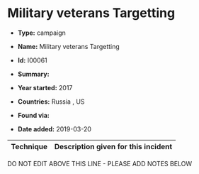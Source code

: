 # Military veterans Targetting

* **Type:** campaign

* **Name:** Military veterans Targetting

* **Id:** I00061

* **Summary:** 

* **Year started:** 2017

* **Countries:** Russia , US

* **Found via:** 

* **Date added:** 2019-03-20
 

| Technique | Description given for this incident |
| --------- | ------------------------- |


DO NOT EDIT ABOVE THIS LINE - PLEASE ADD NOTES BELOW